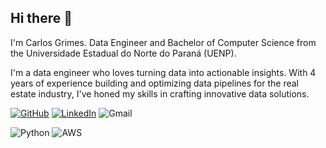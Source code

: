 ## Hi there 👋

I'm Carlos Grimes. Data Engineer and Bachelor of Computer Science from the Universidade Estadual do Norte do Paraná (UENP).

I'm a data engineer who loves turning data into actionable insights. With 4 years of experience building and optimizing data pipelines for the real estate industry, I've honed my skills in crafting innovative data solutions.

[![GitHub](https://img.shields.io/badge/-GitHub-181717?logo=github&logoColor=white&style=for-the-badge)](https://github.com/CGrimes7)
[![LinkedIn](https://img.shields.io/badge/-LinkedIn-0077B5?logo=inspire&logoColor=white&style=for-the-badge)](https://www.linkedin.com/in/carlosgrimes/)
![Gmail](https://img.shields.io/badge/-carlos.grimes17@gmail.com-EA4335?logo=gmail&logoColor=white&style=for-the-badge)

![Python](https://img.shields.io/badge/-Python-3776AB?logo=python&logoColor=white&style=for-the-badge)
![AWS](https://img.shields.io/badge/-Amazon%20Web%20Services-232F3E?logo=amazonwebservices&logoColor=orange&style=for-the-badge)


<!--
**CGrimes7/CGrimes7** is a ✨ _special_ ✨ repository because its `README.md` (this file) appears on your GitHub profile.

Here are some ideas to get you started:

- 🔭 I’m currently working on ...
- 🌱 I’m currently learning ...
- 👯 I’m looking to collaborate on ...
- 🤔 I’m looking for help with ...
- 💬 Ask me about ...
- 📫 How to reach me: ...
- 😄 Pronouns: ...
- ⚡ Fun fact: ...
-->
